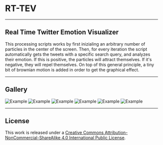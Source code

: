 # RT-TEV 
____
## Real Time Twitter Emotion Visualizer

This processing scripts works by first inizialing an arbitrary number of particles in the center of the screen. Then, for every iteration the script automatically gets the tweets with a specific search query, and analyzes their emotion. If this is positive, the particles will attract themselves. If it's negative, they will repel themselves. On top of this general principle, a tiny bit of brownian motion is added in order to get the graphical effect.
____
## Gallery

![Example](https://github.com/seicaratteri/vectors-randomwalker/blob/main/series_black/4/capitalism4.jpg)
![Example](https://github.com/seicaratteri/vectors-randomwalker/blob/main/series_black/4/democracy4_2.jpg)
![Example](https://github.com/seicaratteri/vectors-randomwalker/blob/main/series_black/4/hate4.jpg)
![Example](https://github.com/seicaratteri/vectors-randomwalker/blob/main/series_black/4/love.jpg)
![Example](https://github.com/seicaratteri/vectors-randomwalker/blob/main/series_black/4/nationalism.jpg)
![Example](https://github.com/seicaratteri/vectors-randomwalker/blob/main/series_black/4/trump4.jpg)

____
## License

This work is released under a [Creative Commons Attribution-NonCommercial-ShareAlike 4.0 International Public License](https://creativecommons.org/licenses/by-nc-sa/4.0/legalcode).
